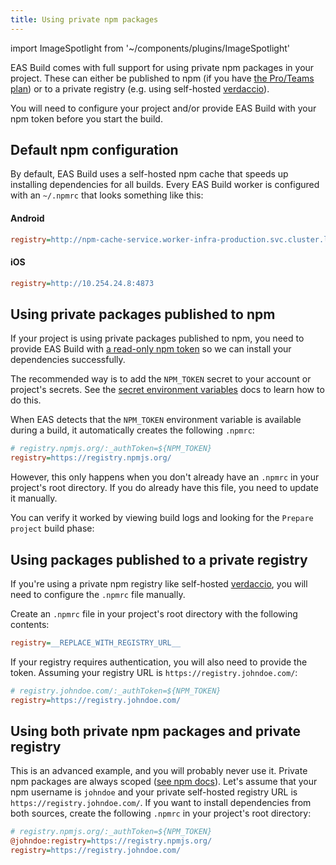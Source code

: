 ```yaml
---
title: Using private npm packages
---
```


import ImageSpotlight from '~/components/plugins/ImageSpotlight'

EAS Build comes with full support for using private npm packages in your project. These can either be published to npm (if you have [the Pro/Teams plan](https://www.npmjs.com/products)) or to a private registry (e.g. using self-hosted [verdaccio](https://verdaccio.org/)).

You will need to configure your project and/or provide EAS Build with your npm token before you start the build.

## Default npm configuration

By default, EAS Build uses a self-hosted npm cache that speeds up installing dependencies for all builds. Every EAS Build worker is configured with an `~/.npmrc` that looks something like this:

#### Android

```ini
registry=http://npm-cache-service.worker-infra-production.svc.cluster.local:4873
```

#### iOS

```ini
registry=http://10.254.24.8:4873
```

## Using private packages published to npm

If your project is using private packages published to npm, you need to provide EAS Build with [a read-only npm token](https://docs.npmjs.com/about-access-tokens) so we can install your dependencies successfully.

The recommended way is to add the `NPM_TOKEN` secret to your account or project's secrets. See the [secret environment variables](/build-reference/variables/#using-secrets-in-environment-variables) docs to learn how to do this.

<ImageSpotlight alt="Secret creation UI filled" src="/static/images/eas-build/environment-secrets/secrets-create-filled.png" />

When EAS detects that the `NPM_TOKEN` environment variable is available during a build, it automatically creates the following `.npmrc`:

```ini
# registry.npmjs.org/:_authToken=${NPM_TOKEN}
registry=https://registry.npmjs.org/
```

However, this only happens when you don't already have an `.npmrc` in your project's root directory. If you do already have this file, you need to update it manually.

You can verify it worked by viewing build logs and looking for the `Prepare project` build phase:

<ImageSpotlight alt=".npmrc created" src="/static/images/eas-build/npmrc.png" />

## Using packages published to a private registry

If you're using a private npm registry like self-hosted [verdaccio](https://verdaccio.org/), you will need to configure the `.npmrc` file manually.

Create an `.npmrc` file in your project's root directory with the following contents:

```ini
registry=__REPLACE_WITH_REGISTRY_URL__
```

If your registry requires authentication, you will also need to provide the token. Assuming your registry URL is `https://registry.johndoe.com/`:

```ini
# registry.johndoe.com/:_authToken=${NPM_TOKEN}
registry=https://registry.johndoe.com/
```

## Using both private npm packages and private registry

This is an advanced example, and you will probably never use it. Private npm packages are always scoped ([see npm docs](https://docs.npmjs.com/about-scopes#scopes-and-package-visibility)). Let's assume that your npm username is `johndoe` and your private self-hosted registry URL is `https://registry.johndoe.com/`. If you want to install dependencies from both sources, create the following `.npmrc` in your project's root directory:

```ini
# registry.npmjs.org/:_authToken=${NPM_TOKEN}
@johndoe:registry=https://registry.npmjs.org/
registry=https://registry.johndoe.com/
```
